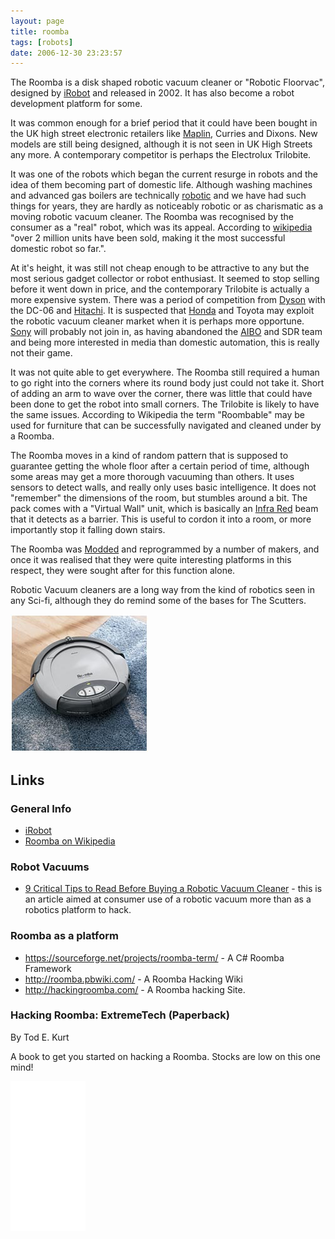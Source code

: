 ```yaml
---
layout: page
title: roomba
tags: [robots]
date: 2006-12-30 23:23:57
---
```

The Roomba is a disk shaped robotic vacuum cleaner or "Robotic Floorvac", designed by [iRobot](/wiki/irobot "iRobot") and released in 2002\. It has also become a robot development platform for some.

It was common enough for a brief period that it could have been bought in the UK high street electronic retailers like [Maplin](/wiki/maplin "Maplin"), Curries and Dixons. New models are still being designed, although it is not seen in UK High Streets any more. A contemporary competitor is perhaps the Electrolux Trilobite.

It was one of the robots which began the current resurge in robots and the idea of them becoming part of domestic life. Although washing machines and advanced gas boilers are technically [robotic](/wiki/robotic "Robotic") and we have had such things for years, they are hardly as noticeably robotic or as charismatic as a moving robotic vacuum cleaner. The Roomba was recognised by the consumer as a "real" robot, which was its appeal. According to [wikipedia](http://en.wikipedia.org/wiki/Roomba) "over 2 million units have been sold, making it the most successful domestic robot so far.".

At it's height, it was still not cheap enough to be attractive to any but the most serious gadget collector or robot enthusiast. It seemed to stop selling before it went down in price, and the contemporary Trilobite is actually a more expensive system. There was a period of competition from [Dyson](/wiki/dyson "Dyson") with the DC-06 and [Hitachi](/wiki/hitachi "Hitachi"). It is suspected that [Honda](/wiki/honda "Honda") and Toyota may exploit the robotic vacuum cleaner market when it is perhaps more opportune. [Sony](/wiki/sony "Sony") will probably not join in, as having abandoned the [AIBO](/wiki/aibo.html "The SONY Robot Dog") and SDR team and being more interested in media than domestic automation, this is really not their game.

It was not quite able to get everywhere. The Roomba still required a human to go right into the corners where its round body just could not take it. Short of adding an arm to wave over the corner, there was little that could have been done to get the robot into small corners. The Trilobite is likely to have the same issues. According to Wikipedia the term "Roombable" may be used for furniture that can be successfully navigated and cleaned under by a Roomba.

The Roomba moves in a kind of random pattern that is supposed to guarantee getting the whole floor after a certain period of time, although some areas may get a more thorough vacuuming than others. It uses sensors to detect walls, and really only uses basic intelligence. It does not "remember" the dimensions of the room, but stumbles around a bit. The pack comes with a "Virtual Wall" unit, which is basically an [Infra Red](/wiki/infra_red "A type of EM radiation commonly used for digital communications") beam that it detects as a barrier. This is useful to cordon it into a room, or more importantly stop it falling down stairs.

The Roomba was [Modded](/wiki/modding_robots "Describes Modification of robot items.") and reprogrammed by a number of makers, and once it was realised that they were quite interesting platforms in this respect, they were sought after for this function alone.

Robotic Vacuum cleaners are a long way from the kind of robotics seen in any Sci-fi, although they do remind some of the bases for The Scutters.

![Image of a Roomba](/galleries/gallery-1-common-images/190-roomba-image.jpg)

## Links

### General Info

- [iRobot](https://irobot.com/)
- [Roomba on Wikipedia](https://en.wikipedia.org/wiki/Roomba)

### Robot Vacuums

- [9 Critical Tips to Read Before Buying a Robotic Vacuum Cleaner](https://www.flooringclarity.com/critical-tips-buying-robotic-vacuum/) - this is an article aimed at consumer use of a robotic vacuum more than as a robotics platform to hack.

### Roomba as a platform

- <https://sourceforge.net/projects/roomba-term/> - A C# Roomba Framework
- <http://roomba.pbwiki.com/> - A Roomba Hacking Wiki
- <http://hackingroomba.com/> - A Roomba hacking Site.

### Hacking Roomba: ExtremeTech (Paperback)

By Tod E. Kurt

A book to get you started on hacking a Roomba. Stocks are low on this one mind!

<iframe style="width:120px;height:240px;" marginwidth="0" marginheight="0" scrolling="no" frameborder="0" src="//ws-eu.amazon-adsystem.com/widgets/q?ServiceVersion=20070822&OneJS=1&Operation=GetAdHtml&MarketPlace=GB&source=ss&ref=as_ss_li_til&ad_type=product_link&tracking_id=orionrobots-21&language=en_GB&marketplace=amazon&region=GB&placement=B01JXRIX72&asins=B01JXRIX72&linkId=9cd2767696c24c3ff81c6885bf93511b&show_border=true&link_opens_in_new_window=true"></iframe>
